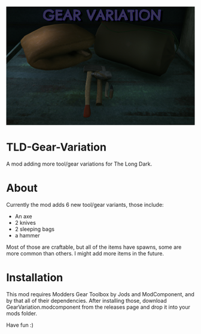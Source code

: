 
![Title Screenshot](https://github.com/DemonBunnyBon/TLD-Gear-Variation/blob/main/screenshots/scr01.png)
# TLD-Gear-Variation
A mod adding more tool/gear variations for The Long Dark.

# About

Currently the mod adds 6 new tool/gear variants, those include:

- An axe
- 2 knives
- 2 sleeping bags
- a hammer

Most of those are craftable, but all of the items have spawns, some are more common than others.
I might add more items in the future.

# Installation

This mod requires Modders Gear Toolbox by Jods and ModComponent, and by that all of their dependencies.
After installing those, download GearVariation.modcomponent from the releases page and drop it into your mods folder.

Have fun :)
